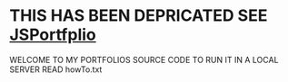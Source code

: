 # THIS HAS BEEN DEPRICATED SEE [JSPortfplio](https://github.com/carlitos-206/JSPortfolio)

WELCOME TO MY PORTFOLIOS SOURCE CODE TO RUN IT IN A LOCAL SERVER READ howTo.txt
